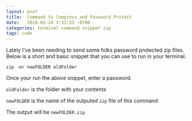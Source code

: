 ```yaml
---
layout: post
title:  Command to Compress and Password Protect
date:   2018-02-24 3:33:33 -0700
categories: terminal command snippet zip
tags: code
---
```


Lately I've been needing to send some folks password protected zip files. Below is a short and basic snippet that you can use to run in your terminal.

```
zip -er newFOLDER oldFolder
```

Once your run the above snippet, enter a password.

`oldFolder` is the folder with your contents

`newFOLDER` is the name of the outputed `zip` file of this command

The output  will be `newFOLDER.zip`

